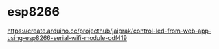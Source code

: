 # esp8266

https://create.arduino.cc/projecthub/jaiprak/control-led-from-web-app-using-esp8266-serial-wifi-module-cdf419

